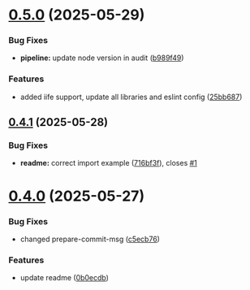 # [0.5.0](https://github.com/fwgapps/namecheap/compare/v0.4.1...v0.5.0) (2025-05-29)


### Bug Fixes

* **pipeline:** update node version in audit ([b989f49](https://github.com/fwgapps/namecheap/commit/b989f4928200bc73611a482886aa3f54aa3dc6f2))


### Features

* added iife support, update all libraries and eslint config ([25bb687](https://github.com/fwgapps/namecheap/commit/25bb68718377dcd3d4031352bd191e1785d842ec))

## [0.4.1](https://github.com/fwgapps/namecheap/compare/v0.4.0...v0.4.1) (2025-05-28)


### Bug Fixes

* **readme:** correct import example ([716bf3f](https://github.com/fwgapps/namecheap/commit/716bf3f5300d2536384802e0db84e94426eac790)), closes [#1](https://github.com/fwgapps/namecheap/issues/1)

# [0.4.0](https://github.com/fwgapps/namecheap/compare/v0.3.0...v0.4.0) (2025-05-27)


### Bug Fixes

* changed prepare-commit-msg ([c5ecb76](https://github.com/fwgapps/namecheap/commit/c5ecb76021c3edf7fd6a7cbf52c01806c8a8a8a1))


### Features

* update readme ([0b0ecdb](https://github.com/fwgapps/namecheap/commit/0b0ecdb390233b888f3de242b33a9bf0f2358e8c))
